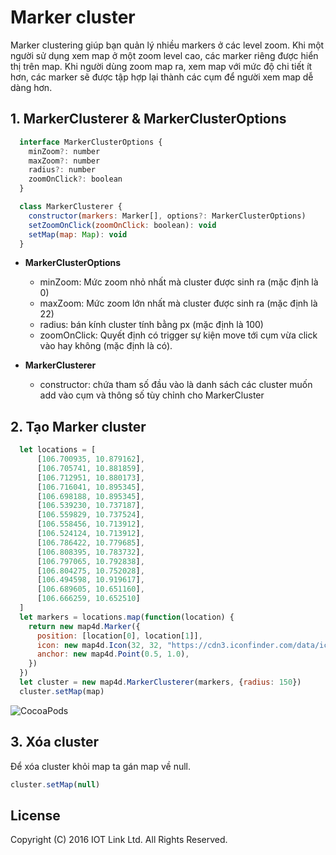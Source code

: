# Marker cluster
Marker clustering giúp bạn quản lý nhiều markers ở các level zoom. Khi một người sử dụng xem map ở một zoom level cao, các marker riêng được hiển thị trên map. Khi người dùng zoom map ra, xem map với mức độ chi tiết ít hơn, các marker sẽ được tập hợp lại thành các cụm để người xem map dễ dàng hơn.

## 1. MarkerClusterer & MarkerClusterOptions
```javascript
  interface MarkerClusterOptions {
    minZoom?: number
    maxZoom?: number
    radius?: number
    zoomOnClick?: boolean
  }
```

```javascript
  class MarkerClusterer {
    constructor(markers: Marker[], options?: MarkerClusterOptions)
    setZoomOnClick(zoomOnClick: boolean): void
    setMap(map: Map): void
  }
```

- **MarkerClusterOptions**
	- minZoom: Mức zoom nhỏ nhất mà cluster được sinh ra (mặc định là 0)
	- maxZoom: Mức zoom lớn nhất mà cluster được sinh ra (mặc định là 22)
	- radius: bán kính cluster tính bằng px (mặc định là 100)
	- zoomOnClick: Quyết định có trigger sự kiện move tới cụm vừa click vào hay không (mặc định là có).

- **MarkerClusterer**
	- constructor: chứa tham số đầu vào là danh sách các cluster muốn add vào cụm và thông số tùy chỉnh cho MarkerCluster

## 2. Tạo Marker cluster

```javascript
  let locations = [
      [106.700935, 10.879162],
      [106.705741, 10.881859],
      [106.712951, 10.880173],
      [106.716041, 10.895345],
      [106.698188, 10.895345],
      [106.539230, 10.737187],
      [106.559829, 10.737524],
      [106.558456, 10.713912],
      [106.524124, 10.713912],
      [106.786422, 10.779685],
      [106.808395, 10.783732],
      [106.797065, 10.792838],
      [106.804275, 10.752028],
      [106.494598, 10.919617],
      [106.689605, 10.651160],
      [106.666259, 10.652510]
  ]
  let markers = locations.map(function(location) {
    return new map4d.Marker({
      position: [location[0], location[1]],
      icon: new map4d.Icon(32, 32, "https://cdn3.iconfinder.com/data/icons/map-markers-2/512/marker_2-512.png"),
      anchor: new map4d.Point(0.5, 1.0),
    })
  })
  let cluster = new map4d.MarkerClusterer(markers, {radius: 150})
  cluster.setMap(map)
```

![CocoaPods](https://raw.githubusercontent.com/iotlinkadmin/map4d-web-sdk/master/docs/resources/5-marker-cluster-1.png) 

## 3. Xóa cluster

Để xóa cluster khỏi map ta gán map về null.

```javascript
cluster.setMap(null)
```

License
-------

Copyright (C) 2016 IOT Link Ltd. All Rights Reserved.
